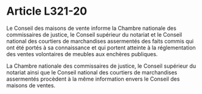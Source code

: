 # Article L321-20

Le Conseil des maisons de vente informe la Chambre nationale des commissaires de justice, le Conseil supérieur du notariat et le Conseil national des courtiers de marchandises assermentés des faits commis qui ont été portés à sa connaissance et qui portent atteinte à la réglementation des ventes volontaires de meubles aux enchères publiques.

La Chambre nationale des commissaires de justice, le Conseil supérieur du notariat ainsi que le Conseil national des courtiers de marchandises assermentés procèdent à la même information envers le Conseil des maisons de ventes.
